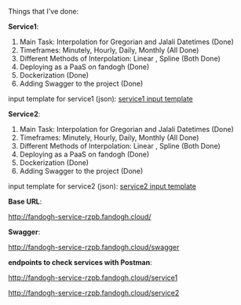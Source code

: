 Things that I've done:


**Service1**:

1. Main Task: Interpolation for Gregorian and Jalali Datetimes      (Done)
2. Timeframes: Minutely, Hourly, Daily, Monthly                     (All Done)
3. Different Methods of Interpolation: Linear , Spline              (Both Done)
4. Deploying as a PaaS on fandogh                                   (Done)
5. Dockerization                                                    (Done)
6. Adding Swagger to the project                                    (Done)

input template for service1 (json):
[service1 input template](input_outputs/service1/miladi-input-sample.json)


**Service2**:

1. Main Task: Interpolation for Gregorian and Jalali Datetimes      (Done)
2. Timeframes: Minutely, Hourly, Daily, Monthly                     (All Done)
3. Different Methods of Interpolation: Linear , Spline              (Both Done)
4. Deploying as a PaaS on fandogh                                   (Done)
5. Dockerization                                                    (Done)
6. Adding Swagger to the project                                    (Done)

input template for service2 (json):
[service2 input template](input_outputs/service2/input-sample.json)


**Base URL**:

http://fandogh-service-rzpb.fandogh.cloud/


**Swagger**:

http://fandogh-service-rzpb.fandogh.cloud/swagger


**endpoints to check services with Postman**:

http://fandogh-service-rzpb.fandogh.cloud/service1

http://fandogh-service-rzpb.fandogh.cloud/service2

